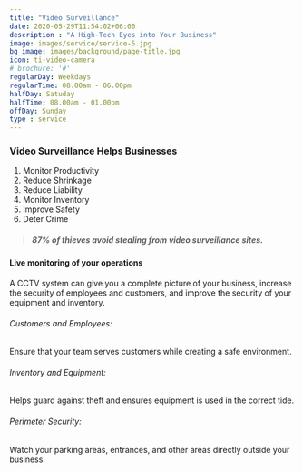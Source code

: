 ```yaml
---
title: "Video Surveillance"
date: 2020-05-29T11:54:02+06:00
description : "A High-Tech Eyes into Your Business"
image: images/service/service-5.jpg
bg_image: images/background/page-title.jpg
icon: ti-video-camera
# brochure: '#'
regularDay: Weekdays
regularTime: 08.00am - 06.00pm
halfDay: Satuday
halfTime: 08.00am - 01.00pm
offDay: Sunday
type : service
---
```


### Video Surveillance Helps Businesses

1. Monitor Productivity
2. Reduce Shrinkage
3. Reduce Liability
4. Monitor Inventory
5. Improve Safety
6. Deter Crime


> ##### 87% of thieves avoid stealing from video surveillance sites.

#### Live monitoring of your operations


A CCTV system can give you a complete picture of your business, increase the security of employees and customers, and improve the security of your equipment and inventory.

###### Customers and Employees:
Ensure that your team serves customers while creating a safe environment.

###### Inventory and Equipment:
Helps guard against theft and ensures equipment is used in the correct tide.

###### Perimeter Security:
Watch your parking areas, entrances, and other areas directly outside your business.

